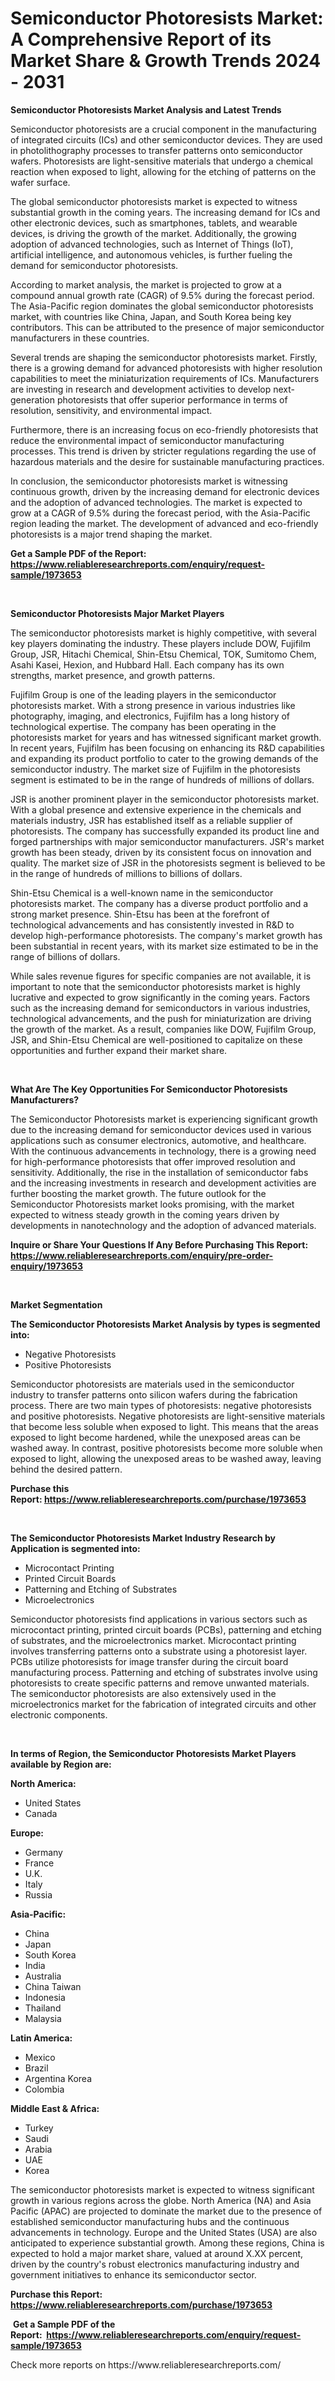 <p><h1>Semiconductor Photoresists Market: A Comprehensive Report of its Market Share & Growth Trends 2024 - 2031</h1></p><p><strong>Semiconductor Photoresists Market Analysis and Latest Trends</strong></p>
<p><p>Semiconductor photoresists are a crucial component in the manufacturing of integrated circuits (ICs) and other semiconductor devices. They are used in photolithography processes to transfer patterns onto semiconductor wafers. Photoresists are light-sensitive materials that undergo a chemical reaction when exposed to light, allowing for the etching of patterns on the wafer surface.</p><p>The global semiconductor photoresists market is expected to witness substantial growth in the coming years. The increasing demand for ICs and other electronic devices, such as smartphones, tablets, and wearable devices, is driving the growth of the market. Additionally, the growing adoption of advanced technologies, such as Internet of Things (IoT), artificial intelligence, and autonomous vehicles, is further fueling the demand for semiconductor photoresists.</p><p>According to market analysis, the market is projected to grow at a compound annual growth rate (CAGR) of 9.5% during the forecast period. The Asia-Pacific region dominates the global semiconductor photoresists market, with countries like China, Japan, and South Korea being key contributors. This can be attributed to the presence of major semiconductor manufacturers in these countries.</p><p>Several trends are shaping the semiconductor photoresists market. Firstly, there is a growing demand for advanced photoresists with higher resolution capabilities to meet the miniaturization requirements of ICs. Manufacturers are investing in research and development activities to develop next-generation photoresists that offer superior performance in terms of resolution, sensitivity, and environmental impact.</p><p>Furthermore, there is an increasing focus on eco-friendly photoresists that reduce the environmental impact of semiconductor manufacturing processes. This trend is driven by stricter regulations regarding the use of hazardous materials and the desire for sustainable manufacturing practices.</p><p>In conclusion, the semiconductor photoresists market is witnessing continuous growth, driven by the increasing demand for electronic devices and the adoption of advanced technologies. The market is expected to grow at a CAGR of 9.5% during the forecast period, with the Asia-Pacific region leading the market. The development of advanced and eco-friendly photoresists is a major trend shaping the market.</p></p>
<p><strong>Get a Sample PDF of the Report:&nbsp; <a href="https://www.reliableresearchreports.com/enquiry/request-sample/1973653">https://www.reliableresearchreports.com/enquiry/request-sample/1973653</a></strong></p>
<p>&nbsp;</p>
<p><strong>Semiconductor Photoresists Major Market Players</strong></p>
<p><p>The semiconductor photoresists market is highly competitive, with several key players dominating the industry. These players include DOW, Fujifilm Group, JSR, Hitachi Chemical, Shin-Etsu Chemical, TOK, Sumitomo Chem, Asahi Kasei, Hexion, and Hubbard Hall. Each company has its own strengths, market presence, and growth patterns.</p><p>Fujifilm Group is one of the leading players in the semiconductor photoresists market. With a strong presence in various industries like photography, imaging, and electronics, Fujifilm has a long history of technological expertise. The company has been operating in the photoresists market for years and has witnessed significant market growth. In recent years, Fujifilm has been focusing on enhancing its R&D capabilities and expanding its product portfolio to cater to the growing demands of the semiconductor industry. The market size of Fujifilm in the photoresists segment is estimated to be in the range of hundreds of millions of dollars.</p><p>JSR is another prominent player in the semiconductor photoresists market. With a global presence and extensive experience in the chemicals and materials industry, JSR has established itself as a reliable supplier of photoresists. The company has successfully expanded its product line and forged partnerships with major semiconductor manufacturers. JSR's market growth has been steady, driven by its consistent focus on innovation and quality. The market size of JSR in the photoresists segment is believed to be in the range of hundreds of millions to billions of dollars.</p><p>Shin-Etsu Chemical is a well-known name in the semiconductor photoresists market. The company has a diverse product portfolio and a strong market presence. Shin-Etsu has been at the forefront of technological advancements and has consistently invested in R&D to develop high-performance photoresists. The company's market growth has been substantial in recent years, with its market size estimated to be in the range of billions of dollars.</p><p>While sales revenue figures for specific companies are not available, it is important to note that the semiconductor photoresists market is highly lucrative and expected to grow significantly in the coming years. Factors such as the increasing demand for semiconductors in various industries, technological advancements, and the push for miniaturization are driving the growth of the market. As a result, companies like DOW, Fujifilm Group, JSR, and Shin-Etsu Chemical are well-positioned to capitalize on these opportunities and further expand their market share.</p></p>
<p>&nbsp;</p>
<p><strong>What Are The Key Opportunities For Semiconductor Photoresists Manufacturers?</strong></p>
<p><p>The Semiconductor Photoresists market is experiencing significant growth due to the increasing demand for semiconductor devices used in various applications such as consumer electronics, automotive, and healthcare. With the continuous advancements in technology, there is a growing need for high-performance photoresists that offer improved resolution and sensitivity. Additionally, the rise in the installation of semiconductor fabs and the increasing investments in research and development activities are further boosting the market growth. The future outlook for the Semiconductor Photoresists market looks promising, with the market expected to witness steady growth in the coming years driven by developments in nanotechnology and the adoption of advanced materials.</p></p>
<p><strong>Inquire or Share Your Questions If Any Before Purchasing This Report: <a href="https://www.reliableresearchreports.com/enquiry/pre-order-enquiry/1973653">https://www.reliableresearchreports.com/enquiry/pre-order-enquiry/1973653</a></strong></p>
<p>&nbsp;</p>
<p><strong>Market Segmentation</strong></p>
<p><strong>The Semiconductor Photoresists Market Analysis by types is segmented into:</strong></p>
<p><ul><li>Negative Photoresists</li><li>Positive Photoresists</li></ul></p>
<p><p>Semiconductor photoresists are materials used in the semiconductor industry to transfer patterns onto silicon wafers during the fabrication process. There are two main types of photoresists: negative photoresists and positive photoresists. Negative photoresists are light-sensitive materials that become less soluble when exposed to light. This means that the areas exposed to light become hardened, while the unexposed areas can be washed away. In contrast, positive photoresists become more soluble when exposed to light, allowing the unexposed areas to be washed away, leaving behind the desired pattern.</p></p>
<p><strong>Purchase this Report:&nbsp;<a href="https://www.reliableresearchreports.com/purchase/1973653">https://www.reliableresearchreports.com/purchase/1973653</a></strong></p>
<p>&nbsp;</p>
<p><strong>The Semiconductor Photoresists Market Industry Research by Application is segmented into:</strong></p>
<p><ul><li>Microcontact Printing</li><li>Printed Circuit Boards</li><li>Patterning and Etching of Substrates</li><li>Microelectronics</li></ul></p>
<p><p>Semiconductor photoresists find applications in various sectors such as microcontact printing, printed circuit boards (PCBs), patterning and etching of substrates, and the microelectronics market. Microcontact printing involves transferring patterns onto a substrate using a photoresist layer. PCBs utilize photoresists for image transfer during the circuit board manufacturing process. Patterning and etching of substrates involve using photoresists to create specific patterns and remove unwanted materials. The semiconductor photoresists are also extensively used in the microelectronics market for the fabrication of integrated circuits and other electronic components.</p></p>
<p>&nbsp;</p>
<p><strong>In terms of Region, the Semiconductor Photoresists Market Players available by Region are:</strong></p>
<p>
    <p> <strong> North America: </strong>
        <ul>
            <li>United States</li>
            <li>Canada</li>
        </ul>
        </p> 
    <p> <strong> Europe: </strong>
        <ul>
            <li>Germany</li>
            <li>France</li>
            <li>U.K.</li>
            <li>Italy</li>
            <li>Russia</li>
        </ul>
        </p> 
    <p> <strong> Asia-Pacific: </strong>
        <ul>
            <li>China</li>
            <li>Japan</li>
            <li>South Korea</li>
            <li>India</li>
            <li>Australia</li>
            <li>China Taiwan</li>
            <li>Indonesia</li>
            <li>Thailand</li>
            <li>Malaysia</li>
        </ul>
        </p> 
    <p> <strong> Latin America: </strong>
        <ul>
            <li>Mexico</li>
            <li>Brazil</li>
            <li>Argentina Korea</li>
            <li>Colombia</li>
        </ul>
        </p> 
    <p> <strong> Middle East & Africa: </strong>
        <ul>
            <li>Turkey</li>
            <li>Saudi</li>
            <li>Arabia</li>
            <li>UAE</li>
            <li>Korea</li>
        </ul>
    </p>
    </p>
<p><p>The semiconductor photoresists market is expected to witness significant growth in various regions across the globe. North America (NA) and Asia Pacific (APAC) are projected to dominate the market due to the presence of established semiconductor manufacturing hubs and the continuous advancements in technology. Europe and the United States (USA) are also anticipated to experience substantial growth. Among these regions, China is expected to hold a major market share, valued at around X.XX percent, driven by the country's robust electronics manufacturing industry and government initiatives to enhance its semiconductor sector.</p></p>
<p><strong>Purchase this Report: <a href="https://www.reliableresearchreports.com/purchase/1973653">https://www.reliableresearchreports.com/purchase/1973653</a></strong></p>
<p>&nbsp;<strong>Get a Sample PDF of the Report:&nbsp;&nbsp;<a href="https://www.reliableresearchreports.com/enquiry/request-sample/1973653">https://www.reliableresearchreports.com/enquiry/request-sample/1973653</a></strong></p>
<p><strong></strong></p>
<p>Check more reports on https://www.reliableresearchreports.com/</p>